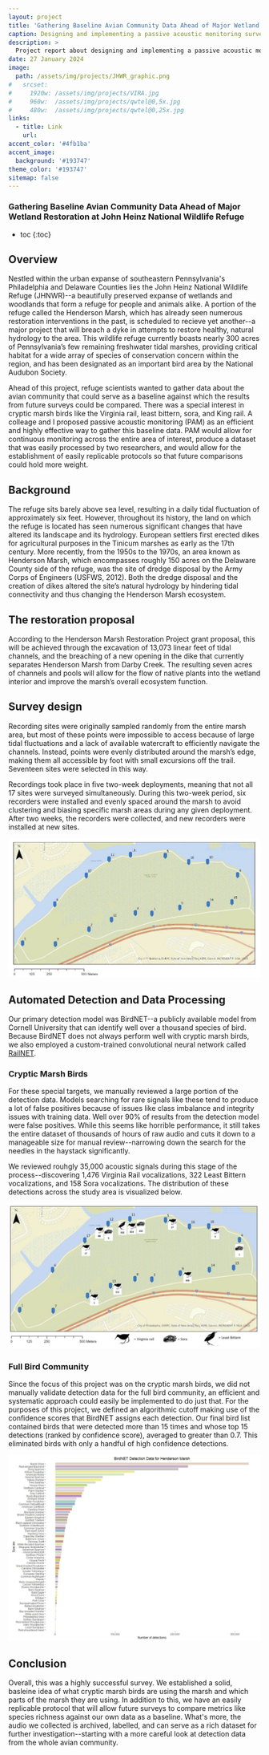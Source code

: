 ```yaml
---
layout: project
title: 'Gathering Baseline Avian Community Data Ahead of Major Wetland Restoration at John Heinz National Wildlife Refuge'
caption: Designing and implementing a passive acoustic monitoring survey for the full avian community as well as cryptic marsh birds.
description: >
  Project report about designing and implementing a passive acoustic monitoring survey for the full avian community as well as cryptic marsh birds.
date: 27 January 2024
image: 
  path: /assets/img/projects/JHWR_graphic.png
#   srcset: 
#     1920w: /assets/img/projects/VIRA.jpg
#     960w:  /assets/img/projects/qwtel@0,5x.jpg
#     480w:  /assets/img/projects/qwtel@0,25x.jpg
links:
  - title: Link
    url: 
accent_color: '#4fb1ba'
accent_image: 
  background: '#193747'
theme_color: '#193747'
sitemap: false
---
```



### Gathering Baseline Avian Community Data Ahead of Major Wetland Restoration at John Heinz National Wildlife Refuge

* toc
{:toc}

## Overview
Nestled within the urban expanse of southeastern Pennsylvania's Philadelphia and Delaware Counties lies the John Heinz National Wildlife Refuge (JHNWR)--a beautifully preserved expanse of wetlands and woodlands that form a refuge for people and animals alike. A portion of the refuge called the Henderson Marsh, which has already seen numerous restoration interventions in the past, is scheduled to recieve yet another--a major project that will breach a dyke in attempts to restore healthy, natural hydrology to the area. This wildlife refuge currently boasts nearly 300 acres of Pennsylvania’s few remaining freshwater tidal marshes, providing critical habitat for a wide array of species of conservation concern within the region, and has been designated as an important bird area by the National Audubon Society.

Ahead of this project, refuge scientists wanted to gather data about the avian community that could serve as a baseline against which the results from
future surveys could be compared. There was a special interest in cryptic marsh birds like the Virginia rail, least bittern, sora, and King rail. A colleage and I proposed passive acoustic monitoring (PAM) as an efficient and highly effective way to gather this baseline data. PAM would allow for continuous monitoring across the entire area of interest, produce a dataset that was easily processed by two researchers, and would allow for the establishment of easily replicable protocols so that future comparisons could hold more weight. 

## Background
The refuge sits barely above sea level, resulting in a daily tidal fluctuation of approximately six feet. However, throughout its history, the land on which the refuge is located has seen numerous significant changes that have altered its landscape and its hydrology. European settlers first erected dikes for agricultural purposes in the Tinicum marshes as early as the 17th century. More recently, from the 1950s to the 1970s, an area known as Henderson Marsh, which encompasses roughly 150 acres on the Delaware County side of the refuge, was the site of dredge disposal by the Army Corps of Engineers (USFWS,  2012). Both the dredge disposal and the creation of dikes altered the site’s natural hydrology by hindering tidal connectivity and thus changing the Henderson Marsh ecosystem.

## The restoration proposal
According to the Henderson Marsh Restoration Project grant proposal, this will be achieved through the excavation of 13,073 linear feet of tidal channels, and the breaching of a new opening in the dike that currently separates Henderson Marsh from Darby Creek. The resulting seven acres of channels and pools will allow for the flow of native plants into the wetland interior and improve the marsh’s overall ecosystem function.

## Survey design
Recording sites were originally sampled randomly from the entire marsh area, but most of these points were impossible to access because of large tidal fluctuations and a lack of available watercraft to efficiently navigate the channels. Instead, points were evenly distributed around the marsh’s edge, making them all accessible by foot with small excursions off the trail. Seventeen sites were selected in this way.

Recordings took place in five two-week deployments, meaning that not all 17 sites were surveyed simultaneously. During this two-week period, six recorders were installed and evenly spaced around the marsh to avoid clustering and biasing specific marsh areas during any given deployment. After two weeks, the recorders were collected, and new recorders were installed at new sites.

![Recording Locations](/assets/img/projects/recording_locs.jpg)

## Automated Detection and Data Processing
Our primary detection model was BirdNET--a publicly available model from Cornell University that can identify well over a thousand species of
bird. Because BirdNET does not always perform well with cryptic marsh birds, we also employed a custom-trained convolutional neural network called
[RailNET](/projects/RailNET).

### Cryptic Marsh Birds
For these special targets, we manually reviewed a large portion of the detection data. Models searching for rare signals like these tend to produce
a lot of false positives because of issues like class imbalance and integrity issues with training data. Well over 90% of results from the detection
model were false positives. While this seems like horrible performance, it still takes the entire dataset of thousands of hours of raw audio and cuts it
down to a manageable size for manual review--narrowing down the search for the needles in the haystack significantly. 

We reviewed rouhgly 35,000 acoustic signals during this stage of the process--discovering 1,476 Virginia Rail vocalizations, 322 Least Bittern vocalizations, and 158 Sora vocalizations. The distribution of these detections across the study area is visualized below.

![Cryptic Marsh Bird Detections](/assets/img/projects/CMB_map.jpg)

### Full Bird Community
Since the focus of this project was on the cryptic marsh birds, we did not manually validate detection data for the full bird community, an efficient 
and systematic approach could easily be implemented to do just that. For the purposes of this project, we defined an algorithmic cutoff making use of 
the confidence scores that BirdNET assigns each detection. Our final bird list contained birds that were detected more than 15 times and whose top 15
detections (ranked by confidence score), averaged to greater than 0.7. This eliminated birds with only a handful of high confidence detections. 

![Full Avian Community Detections](/assets/img/projects/allbirds.jpg)

## Conclusion
Overall, this was a highly successful survey. We established a solid, basleine idea of what cryptic marsh birds are using the marsh and which parts of the marsh they are using. In addition to this, we have an easily replicable protocol that will allow future surveys to compare metrics like species richness against our own data as a baseline. What's more, the audio we collected is archived, labelled, and can serve as a rich dataset for further investigation--starting with a more careful look at detection data from the whole avian community.






